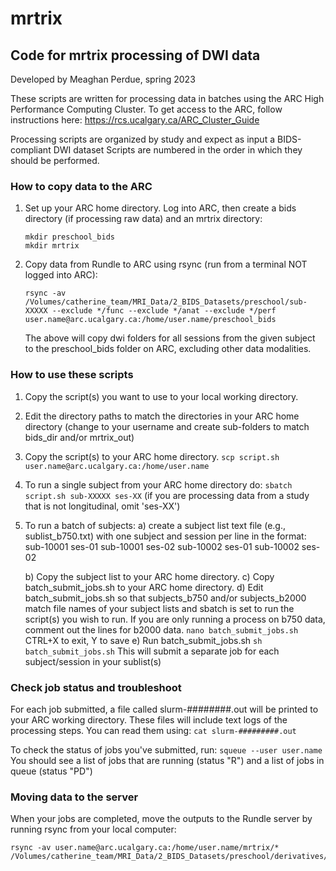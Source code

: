 # mrtrix
## Code for mrtrix processing of DWI data
Developed by Meaghan Perdue, spring 2023

These scripts are written for processing data in batches using the ARC High Performance Computing Cluster.
To get access to the ARC, follow instructions here: https://rcs.ucalgary.ca/ARC_Cluster_Guide

Processing scripts are organized by study and expect as input a BIDS-compliant DWI dataset
Scripts are numbered in the order in which they should be performed.

### How to copy data to the ARC
1. Set up your ARC home directory. Log into ARC, then create a bids directory (if processing raw data) and an mrtrix directory:
    ```
    mkdir preschool_bids
    mkdir mrtrix
    ```
2. Copy data from Rundle to ARC using rsync (run from a terminal NOT logged into ARC):
    ``` 
    rsync -av /Volumes/catherine_team/MRI_Data/2_BIDS_Datasets/preschool/sub-XXXXX --exclude */func --exclude */anat --exclude */perf user.name@arc.ucalgary.ca:/home/user.name/preschool_bids 
    ```
    The above will copy dwi folders for all sessions from the given subject to the preschool_bids folder on ARC, excluding other data modalities.


### How to use these scripts 
1. Copy the script(s) you want to use to your local working directory.
2. Edit the directory paths to match the directories in your ARC home directory (change to your username and create sub-folders to match bids_dir and/or mrtrix_out)
3. Copy the script(s) to your ARC home directory.
            ` scp script.sh user.name@arc.ucalgary.ca:/home/user.name `
4. To run a single subject from your ARC home directory do:
           ` sbatch script.sh sub-XXXXX ses-XX `
      (if you are processing data from a study that is not longitudinal, omit 'ses-XX')
5. To run a batch of subjects: 
    a) create a subject list text file (e.g., sublist_b750.txt) with one subject and session per line in the format: 
        sub-10001 ses-01
        sub-10001 ses-02
        sub-10002 ses-01
        sub-10002 ses-02

    b) Copy the subject list to your ARC home directory.
    c) Copy batch_submit_jobs.sh to your ARC home directory.
    d) Edit batch_submit_jobs.sh so that subjects_b750 and/or subjects_b2000 match file names of your subject lists and sbatch is set to run the script(s) you wish to run. If you are only running a process on b750 data, comment out the lines for b2000 data. 
        ` nano batch_submit_jobs.sh `
        CTRL+X to exit, Y to save
    e) Run batch_submit_jobs.sh
        ` sh batch_submit_jobs.sh `
        This will submit a separate job for each subject/session in your sublist(s)

### Check job status and troubleshoot
For each job submitted, a file called slurm-########.out will be printed to your ARC working directory. These files will include text logs of the processing steps. You can read them using:
        ` cat slurm-#########.out `

To check the status of jobs you've submitted, run:
        ` squeue --user user.name `
    You should see a list of jobs that are running (status "R") and a list of jobs in queue (status "PD")

### Moving data to the server
When your jobs are completed, move the outputs to the Rundle server by running rsync from your local computer:
```
rsync -av user.name@arc.ucalgary.ca:/home/user.name/mrtrix/* /Volumes/catherine_team/MRI_Data/2_BIDS_Datasets/preschool/derivatives/mrtrix 
```